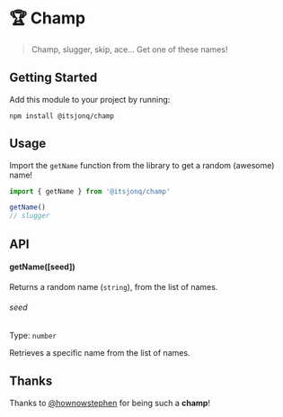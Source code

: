 # 🏆 Champ

> Champ, slugger, skip, ace... Get one of these names!

## Getting Started

Add this module to your project by running:

```
npm install @itsjonq/champ
```

## Usage

Import the `getName` function from the library to get a random (awesome) name!

```js
import { getName } from '@itsjonq/champ'

getName()
// slugger
```

## API

#### getName([seed])

Returns a random name (`string`), from the list of names.

###### seed

Type: `number`

Retrieves a specific name from the list of names.

## Thanks

Thanks to [@hownowstephen](https://github.com/hownowstephen) for being such a **champ**!
